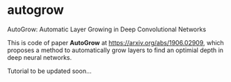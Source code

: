 # autogrow
AutoGrow: Automatic Layer Growing in Deep Convolutional Networks

This is code of paper **AutoGrow** at https://arxiv.org/abs/1906.02909, which proposes a method to automatically grow layers to find an optimial depth in deep neural networks.

Tutorial to be updated soon...
